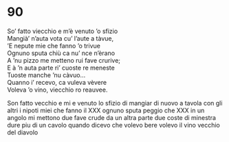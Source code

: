 # 90

So’ fatto viecchio e m’è venuto ’o sfizio  
Mangià’ n’auta vota cu’ l’aute a tàvue,  
’E nepute mie che fanno ’o trivue  
Ognuno sputa chiù ca nu’ nce n’èrano  
A ’nu pizzo me metteno rui fave crurive;  
E à ’n auta parte ri’ cuoste re meneste  
Tuoste manche ’nu càvuo...  
Quanno i’ recevo, ca vuleva vèvere  
Voleva ’o vino, viecchio ro reauvee.

Son fatto vecchio e mi e venuto lo sfizio
di mangiar di nuovo a tavola con gli altri
i nipoti miei che fanno il  XXX
ognuno sputa peggio che XXX
in un angolo mi mettono due fave crude
da un altra parte due coste di minestra
dure piu di un cavolo
quando dicevo che volevo bere
volevo il vino vecchio del diavolo
